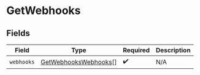 # GetWebhooks


## Fields

| Field                                                               | Type                                                                | Required                                                            | Description                                                         |
| ------------------------------------------------------------------- | ------------------------------------------------------------------- | ------------------------------------------------------------------- | ------------------------------------------------------------------- |
| `webhooks`                                                          | [GetWebhooksWebhooks](../../models/shared/getwebhookswebhooks.md)[] | :heavy_check_mark:                                                  | N/A                                                                 |